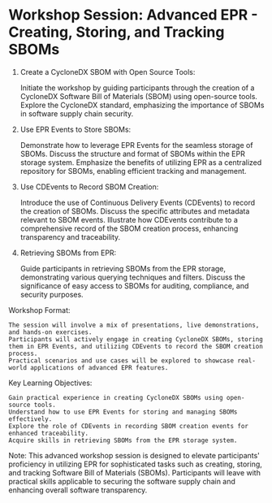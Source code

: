 # Workshop Session: Advanced EPR - Creating, Storing, and Tracking SBOMs

1. Create a CycloneDX SBOM with Open Source Tools:

    Initiate the workshop by guiding participants through the creation of a CycloneDX Software Bill of Materials (SBOM) using open-source tools.
    Explore the CycloneDX standard, emphasizing the importance of SBOMs in software supply chain security.

2. Use EPR Events to Store SBOMs:

    Demonstrate how to leverage EPR Events for the seamless storage of SBOMs. Discuss the structure and format of SBOMs within the EPR storage system.
    Emphasize the benefits of utilizing EPR as a centralized repository for SBOMs, enabling efficient tracking and management.

3. Use CDEvents to Record SBOM Creation:

    Introduce the use of Continuous Delivery Events (CDEvents) to record the creation of SBOMs. Discuss the specific attributes and metadata relevant to SBOM events.
    Illustrate how CDEvents contribute to a comprehensive record of the SBOM creation process, enhancing transparency and traceability.

4. Retrieving SBOMs from EPR:

    Guide participants in retrieving SBOMs from the EPR storage, demonstrating various querying techniques and filters.
    Discuss the significance of easy access to SBOMs for auditing, compliance, and security purposes.

Workshop Format:

    The session will involve a mix of presentations, live demonstrations, and hands-on exercises.
    Participants will actively engage in creating CycloneDX SBOMs, storing them in EPR Events, and utilizing CDEvents to record the SBOM creation process.
    Practical scenarios and use cases will be explored to showcase real-world applications of advanced EPR features.

Key Learning Objectives:

    Gain practical experience in creating CycloneDX SBOMs using open-source tools.
    Understand how to use EPR Events for storing and managing SBOMs effectively.
    Explore the role of CDEvents in recording SBOM creation events for enhanced traceability.
    Acquire skills in retrieving SBOMs from the EPR storage system.

Note: This advanced workshop session is designed to elevate participants' proficiency in utilizing EPR for sophisticated tasks such as creating, storing, and tracking Software Bill of Materials (SBOMs). Participants will leave with practical skills applicable to securing the software supply chain and enhancing overall software transparency.